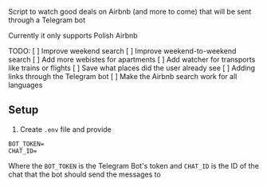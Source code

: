 Script to watch good deals on Airbnb (and more to come) that will be sent through a Telegram bot

Currently it only supports Polish Airbnb

TODO: 
[ ] Improve weekend search
[ ] Improve weekend-to-weekend search
[ ] Add more webistes for apartments
[ ] Add watcher for transports like trains or flights
[ ] Save what places did the user already see
[ ] Adding links through the Telegram bot
[ ] Make the Airbnb search work for all languages

## Setup
1. Create `.env` file and provide
```
BOT_TOKEN=
CHAT_ID=
```

Where the `BOT_TOKEN` is the Telegram Bot's token and `CHAT_ID` is the ID of the chat that the bot should send the messages to